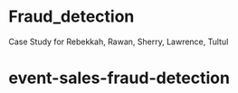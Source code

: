 # Fraud_detection
Case Study for Rebekkah, Rawan, Sherry, Lawrence, Tultul
# event-sales-fraud-detection
